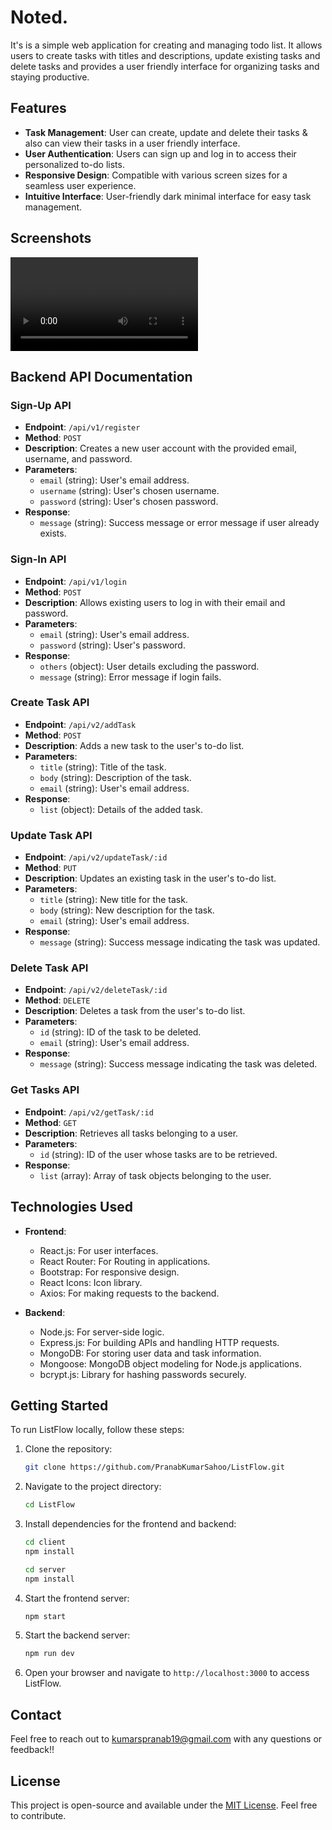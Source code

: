 # Noted.

It's is a simple web application for creating and managing todo list. It allows users to create tasks with titles and descriptions, update existing tasks and delete tasks and provides a user friendly interface for organizing tasks and staying productive.

## Features

- **Task Management**: User can create, update and delete their tasks & also can view their tasks in a user friendly interface.
- **User Authentication**: Users can sign up and log in to access their personalized to-do lists.
- **Responsive Design**: Compatible with various screen sizes for a seamless user experience.
- **Intuitive Interface**: User-friendly dark minimal interface for easy task management.

## Screenshots

![Noted.](Noted/Noted..mp4)

## Backend API Documentation

### Sign-Up API

- **Endpoint**: `/api/v1/register`
- **Method**: `POST`
- **Description**: Creates a new user account with the provided email, username, and password.
- **Parameters**:
  - `email` (string): User's email address.
  - `username` (string): User's chosen username.
  - `password` (string): User's chosen password.
- **Response**:
  - `message` (string): Success message or error message if user already exists.

### Sign-In API

- **Endpoint**: `/api/v1/login`
- **Method**: `POST`
- **Description**: Allows existing users to log in with their email and password.
- **Parameters**:
  - `email` (string): User's email address.
  - `password` (string): User's password.
- **Response**:
  - `others` (object): User details excluding the password.
  - `message` (string): Error message if login fails.

### Create Task API

- **Endpoint**: `/api/v2/addTask`
- **Method**: `POST`
- **Description**: Adds a new task to the user's to-do list.
- **Parameters**:
  - `title` (string): Title of the task.
  - `body` (string): Description of the task.
  - `email` (string): User's email address.
- **Response**:
  - `list` (object): Details of the added task.

### Update Task API

- **Endpoint**: `/api/v2/updateTask/:id`
- **Method**: `PUT`
- **Description**: Updates an existing task in the user's to-do list.
- **Parameters**:
    - `title` (string): New title for the task.
    - `body` (string): New description for the task.
    - `email` (string): User's email address.
- **Response**:
    - `message` (string): Success message indicating the task was updated.

### Delete Task API

- **Endpoint**: `/api/v2/deleteTask/:id`
- **Method**: `DELETE`
- **Description**: Deletes a task from the user's to-do list.
- **Parameters**:
    - `id` (string): ID of the task to be deleted.
    - `email` (string): User's email address.
- **Response**:
    - `message` (string): Success message indicating the task was deleted.

### Get Tasks API

- **Endpoint**: `/api/v2/getTask/:id`
- **Method**: `GET`
- **Description**: Retrieves all tasks belonging to a user.
- **Parameters**:
    - `id` (string): ID of the user whose tasks are to be retrieved.
- **Response**:
    - `list` (array): Array of task objects belonging to the user.

## Technologies Used

- **Frontend**:
  - React.js: For user interfaces.
  - React Router: For Routing in applications.
  - Bootstrap: For responsive design.
  - React Icons: Icon library.
  - Axios: For making requests to the backend.

- **Backend**:
  - Node.js: For server-side logic.
  - Express.js: For building APIs and handling HTTP requests.
  - MongoDB: For storing user data and task information.
  - Mongoose: MongoDB object modeling for Node.js applications.
  - bcrypt.js: Library for hashing passwords securely.

## Getting Started

To run ListFlow locally, follow these steps:

1. Clone the repository:
    ```bash
    git clone https://github.com/PranabKumarSahoo/ListFlow.git

2. Navigate to the project directory:
    ```bash
    cd ListFlow

3. Install dependencies for the frontend and backend:
    ```bash
    cd client
    npm install

    cd server
    npm install

4. Start the frontend server:
    ```bash
    npm start

5. Start the backend server:
    ```bash
    npm run dev

6. Open your browser and navigate to `http://localhost:3000` to access ListFlow.

## Contact

Feel free to reach out to kumarspranab19@gmail.com with any questions or feedback!!

## License

This project is open-source and available under the [MIT License](LICENSE). Feel free to contribute.

